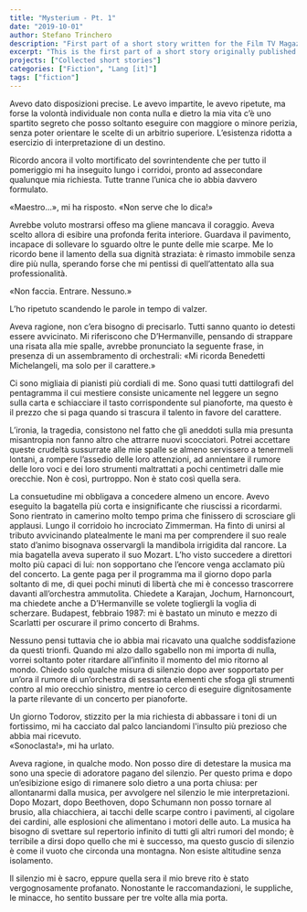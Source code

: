 ```yaml
---
title: "Mysterium - Pt. 1"
date: "2019-10-01"
author: Stefano Trinchero
description: "First part of a short story written for the Film TV Magazine."
excerpt: "This is the first part of a short story originally published on the Film TV magazine in 2020."
projects: ["Collected short stories"]
categories: ["Fiction", "Lang [it]"]
tags: ["fiction"]
---
```


Avevo dato disposizioni precise. Le avevo impartite, le avevo ripetute, ma forse la volontà individuale non conta nulla e dietro la mia vita c’è uno spartito segreto che posso soltanto eseguire con maggiore o minore perizia, senza poter orientare le scelte di un arbitrio superiore. L’esistenza ridotta a esercizio di interpretazione di un destino.  

Ricordo ancora il volto mortificato del sovrintendente che per tutto il pomeriggio mi ha inseguito lungo i corridoi, pronto ad assecondare qualunque mia richiesta. Tutte tranne l’unica che io abbia davvero formulato.

 «Maestro...», mi ha risposto. «Non serve che lo dica!»

Avrebbe voluto mostrarsi offeso ma gliene mancava il coraggio. Aveva scelto allora di esibire una profonda ferita interiore. Guardava il pavimento, incapace di sollevare lo sguardo oltre le punte delle mie scarpe. Me lo ricordo bene il lamento della sua dignità straziata: è rimasto immobile senza dire più nulla, sperando forse che mi pentissi di quell’attentato alla sua professionalità.

 «Non faccia. Entrare. Nessuno.»	

L’ho ripetuto scandendo le parole in tempo di valzer. 

Aveva ragione, non c’era bisogno di precisarlo. Tutti sanno quanto io detesti essere avvicinato. Mi riferiscono che D’Hermanville, pensando di strappare una risata alla mie spalle, avrebbe pronunciato la seguente frase, in presenza di un assembramento di orchestrali: «Mi ricorda Benedetti Michelangeli, ma solo per il carattere.»  

Ci sono migliaia di pianisti più cordiali di me. Sono quasi tutti dattilografi del pentagramma il cui mestiere consiste unicamente nel leggere un segno sulla carta e schiacciare il tasto corrispondente sul pianoforte, ma questo è il prezzo che si paga quando si trascura il talento in favore del carattere. 

L’ironia, la tragedia, consistono nel fatto che gli aneddoti sulla mia presunta misantropia non fanno altro che attrarre nuovi scocciatori. Potrei accettare queste crudeltà sussurrate alle mie spalle se almeno servissero a tenermeli lontani, a rompere l’assedio delle loro attenzioni, ad annientare il rumore delle loro voci e dei loro strumenti maltrattati a pochi centimetri dalle mie orecchie. Non è così, purtroppo. Non è stato così quella sera. 

La consuetudine mi obbligava a concedere almeno un encore. Avevo eseguito la bagatella più corta e insignificante che riuscissi a ricordarmi. Sono rientrato in camerino molto tempo prima che finissero di scrosciare gli applausi. Lungo il corridoio ho incrociato Zimmerman. Ha finto di unirsi al tributo avvicinando platealmente le mani ma per comprendere il suo reale stato d’animo bisognava osservargli la mandibola irrigidita dal rancore. La mia bagatella aveva superato il suo Mozart. L’ho visto succedere a direttori molto più capaci di lui: non sopportano che l’encore venga acclamato più del concerto. La gente paga per il programma ma il giorno dopo parla soltanto di me, di quei pochi minuti di libertà che mi è concesso trascorrere davanti all’orchestra ammutolita. Chiedete a Karajan, Jochum, Harnoncourt, ma chiedete anche a D’Hermanville se volete togliergli la voglia di scherzare. Budapest, febbraio 1987: mi è bastato un minuto e mezzo di Scarlatti per oscurare il primo concerto di Brahms. 

Nessuno pensi tuttavia che io abbia mai ricavato una qualche soddisfazione da questi trionfi. Quando mi alzo dallo sgabello non mi importa di nulla, vorrei soltanto poter ritardare all’infinito il momento del mio ritorno al mondo. Chiedo solo qualche misura di silenzio dopo aver sopportato per un’ora il rumore di un’orchestra di sessanta elementi  che sfoga gli strumenti contro al mio orecchio sinistro, mentre io cerco di eseguire dignitosamente la parte rilevante di un concerto per pianoforte.  

 Un giorno Todorov, stizzito per la mia richiesta di abbassare i toni di un fortissimo, mi ha cacciato dal palco lanciandomi l'insulto più prezioso che abbia mai ricevuto.  
 «Sonoclasta!», mi ha urlato.

Aveva ragione, in qualche modo. Non posso dire di detestare la musica ma sono una specie di adoratore pagano del silenzio. Per questo prima e dopo un’esibizione esigo di rimanere solo dietro a una porta chiusa: per allontanarmi dalla musica, per avvolgere nel silenzio le mie interpretazioni. Dopo Mozart, dopo Beethoven, dopo Schumann non posso tornare al brusio, alla chiacchiera, ai tacchi delle scarpe contro i pavimenti, al cigolare dei cardini, alle esplosioni che alimentano i motori delle auto. La musica ha bisogno di svettare sul repertorio infinito di tutti gli altri rumori del mondo; è terribile a dirsi dopo quello che mi è successo, ma questo guscio di silenzio è come il vuoto che circonda una montagna. Non esiste altitudine senza isolamento. 

Il silenzio mi è sacro, eppure quella sera il mio breve rito è stato vergognosamente profanato. Nonostante le raccomandazioni, le suppliche, le minacce, ho sentito bussare per tre volte alla mia porta.